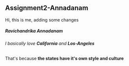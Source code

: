 ## Assignment2-Annadanam
Hi, this is me, adding some changes
##### Ravichandrika Annadanam
###### I basically love **California** and **Los-Angeles**
That's because **the states have it's own style and culture**
